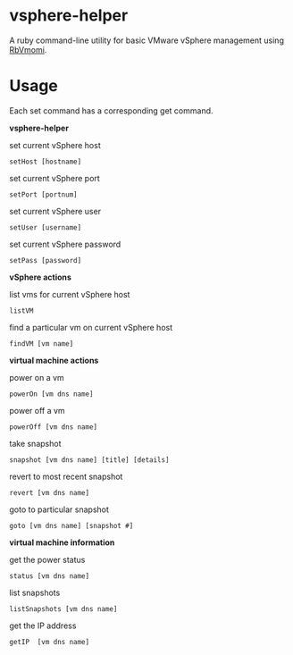 vsphere-helper
==============

A ruby command-line utility for basic VMware vSphere management using [RbVmomi](https://github.com/rlane/rbvmomi).

Usage
=====

Each set command has a corresponding get command.

**vsphere-helper**

set current vSphere host

```setHost [hostname]```

set current vSphere port

```setPort [portnum]```

set current vSphere user

```setUser [username]```

set current vSphere password

```setPass [password]```

**vSphere actions**

list vms for current vSphere host

```listVM ```

find a particular vm on current vSphere host

```findVM [vm name]```

**virtual machine actions**

power on a vm

```powerOn [vm dns name]```

power off a vm

```powerOff [vm dns name]```

take snapshot

```snapshot [vm dns name] [title] [details]```

revert to most recent snapshot

```revert [vm dns name]```

goto to particular snapshot

```goto [vm dns name] [snapshot #]```

**virtual machine information**

get the power status

```status [vm dns name]```

list snapshots

```listSnapshots [vm dns name]```

get the IP address

```getIP  [vm dns name]```
